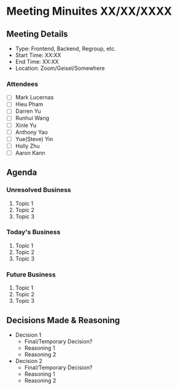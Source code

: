 # Meeting Minuites XX/XX/XXXX

## Meeting Details

- Type: Frontend, Backend, Regroup, etc.
- Start Time: XX:XX
- End Time: XX:XX
- Location: Zoom/Geisel/Somewhere

### Attendees

- [ ] Mark Lucernas
- [ ] Hieu Pham
- [ ] Darren Yu
- [ ] Runhui Wang
- [ ] Xinle Yu
- [ ] Anthony Yao
- [ ] Yue(Steve) Yin
- [ ] Holly Zhu
- [ ] Aaron Kann

## Agenda

### Unresolved Business

1. Topic 1
2. Topic 2
3. Topic 3

### Today's Business

1. Topic 1
2. Topic 2
3. Topic 3

### Future Business

1. Topic 1
2. Topic 2
3. Topic 3

## Decisions Made & Reasoning

- Decision 1
    - Final/Temporary Decision?
    - Reasoning 1
    - Reasoning 2
- Decision 2
    - Final/Temporary Decision?
    - Reasoning 1
    - Reasoning 2

